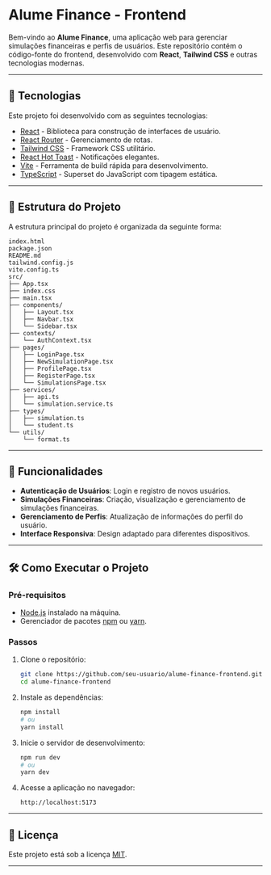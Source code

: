 # Alume Finance - Frontend

Bem-vindo ao **Alume Finance**, uma aplicação web para gerenciar simulações financeiras e perfis de usuários. Este repositório contém o código-fonte do frontend, desenvolvido com **React**, **Tailwind CSS** e outras tecnologias modernas.

---

## 🚀 Tecnologias

Este projeto foi desenvolvido com as seguintes tecnologias:

- [React](https://reactjs.org/) - Biblioteca para construção de interfaces de usuário.
- [React Router](https://reactrouter.com/) - Gerenciamento de rotas.
- [Tailwind CSS](https://tailwindcss.com/) - Framework CSS utilitário.
- [React Hot Toast](https://react-hot-toast.com/) - Notificações elegantes.
- [Vite](https://vitejs.dev/) - Ferramenta de build rápida para desenvolvimento.
- [TypeScript](https://www.typescriptlang.org/) - Superset do JavaScript com tipagem estática.

---

## 📂 Estrutura do Projeto

A estrutura principal do projeto é organizada da seguinte forma:

```
index.html
package.json
README.md
tailwind.config.js
vite.config.ts
src/
├── App.tsx
├── index.css
├── main.tsx
├── components/
│   ├── Layout.tsx
│   ├── Navbar.tsx
│   └── Sidebar.tsx
├── contexts/
│   └── AuthContext.tsx
├── pages/
│   ├── LoginPage.tsx
│   ├── NewSimulationPage.tsx
│   ├── ProfilePage.tsx
│   ├── RegisterPage.tsx
│   └── SimulationsPage.tsx
├── services/
│   ├── api.ts
│   └── simulation.service.ts
├── types/
│   ├── simulation.ts
│   └── student.ts
└── utils/
    └── format.ts
```

---

## 📖 Funcionalidades

- **Autenticação de Usuários**: Login e registro de novos usuários.
- **Simulações Financeiras**: Criação, visualização e gerenciamento de simulações financeiras.
- **Gerenciamento de Perfis**: Atualização de informações do perfil do usuário.
- **Interface Responsiva**: Design adaptado para diferentes dispositivos.

---

## 🛠️ Como Executar o Projeto

### Pré-requisitos

- [Node.js](https://nodejs.org/) instalado na máquina.
- Gerenciador de pacotes [npm](https://www.npmjs.com/) ou [yarn](https://yarnpkg.com/).

### Passos

1. Clone o repositório:
   ```bash
   git clone https://github.com/seu-usuario/alume-finance-frontend.git
   cd alume-finance-frontend
   ```

2. Instale as dependências:
   ```bash
   npm install
   # ou
   yarn install
   ```

3. Inicie o servidor de desenvolvimento:
   ```bash
   npm run dev
   # ou
   yarn dev
   ```

4. Acesse a aplicação no navegador:
   ```
   http://localhost:5173
   ```

---

## 📄 Licença

Este projeto está sob a licença [MIT](LICENSE).

---


